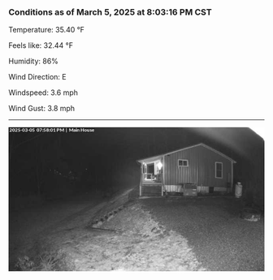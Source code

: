 ### Conditions as of March 5, 2025 at 8:03:16 PM CST 

Temperature: 35.40 &deg;F

Feels like: 32.44 &deg;F

Humidity: 86%

Wind Direction: E

Windspeed: 3.6 mph

Wind Gust: 3.8 mph

---

<img src="./images/latest.jpeg"/>

